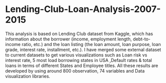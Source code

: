 # Lending-Club-Loan-Analysis-2007-2015

This analysis is based on Lending Club dataset from Kaggle, which has information about the borrower (income, employment length, debt-to-income ratio, etc.) and the loan listing (the loan amount, loan purpose, loan grade, interest rate, installment, etc.). I have merged some external dataset to current datasets to get various visualizations such as Loan risk vs interest rate, 5 most load borrowing states in USA ,Default rates & total loans in terms of different States and Employee titles. All these results are developed by using around 800 observation, 74 variables and Data visualization libraries.
